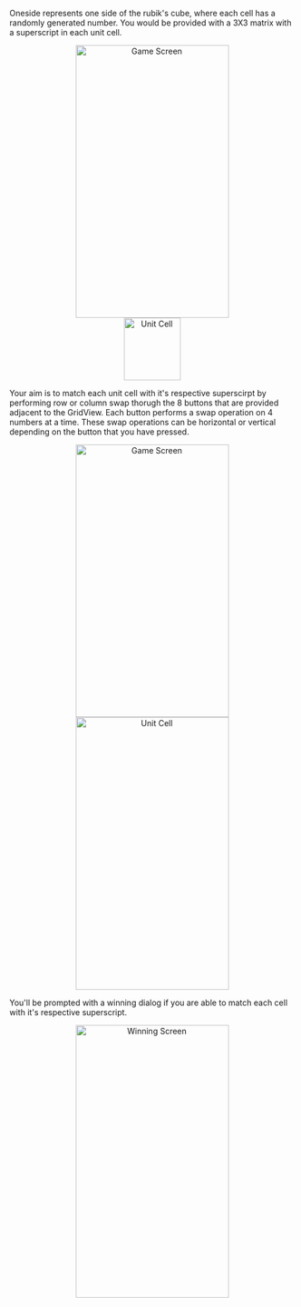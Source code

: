 Oneside represents one side of the rubik's cube, where each cell has a randomly generated number.
You would be provided with a 3X3 matrix with a superscript in each unit cell.

<p align="center">
  <img src="../assets/screens/Game.png" width="270" height="480" title="Game Screen" align="middle" hspace="40">
  <img src="../assets/screens/UnitCell.png" width="100" height="110" title="Unit Cell" align="middle" hspace="40">
</p>

Your aim is to match each unit cell with it's respective superscirpt by performing row or column swap thorugh the 8 buttons that are provided adjacent to the GridView.
Each button performs a swap operation on 4 numbers at a time. These swap operations can be horizontal or vertical depending on the button that you have pressed.

<p align="center">
  <img src="../assets/screens/RowSwap.png" width="270" height="480" title="Game Screen" align="middle" hspace="40">
  <img src="../assets/screens/ColumnSwap.png" width="270" height="480" title="Unit Cell" align="middle" hspace="40">
</p>

You'll be prompted with a winning dialog if you are able to match each cell with it's respective superscript.

<p align="center">
  <img src="../assets/screens/WinningScreen.png" width="270" height="480" title="Winning Screen" align="middle">
</p>
